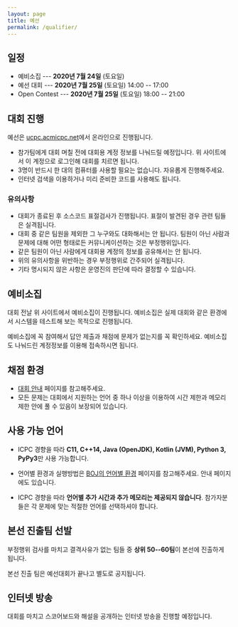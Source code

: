 ```yaml
---
layout: page
title: 예선
permalink: /qualifier/
---
```


## 일정

* 예비소집 --- **2020년 7월 24일** (토요일)
* 예선 대회 --- **2020년 7월 25일** (토요일) 14:00 -- 17:00
* Open Contest --- **2020년 7월 25일** (토요일) 18:00 -- 21:00

## 대회 진행

예선은 [ucpc.acmicpc.net](https://ucpc.acmicpc.net/info)에서 온라인으로 진행됩니다.

 * 참가팀에게 대회 며칠 전에 대회용 계정 정보를 나눠드릴 예정입니다. 위 사이트에서 이 계정으로 로그인해 대회를 치르면 됩니다.
 * 3명이 반드시 한 대의 컴퓨터를 사용할 필요는 없습니다. 자유롭게 진행해주세요.
 * 인터넷 검색을 이용하거나 미리 준비한 코드를 사용해도 됩니다.

### 유의사항

 * 대회가 종료된 후 소스코드 표절검사가 진행됩니다. 표절이 발견된 경우 관련 팀들은 실격됩니다.
 * 대회 중 같은 팀원을 제외한 그 누구와도 대화해서는 안 됩니다. 팀원이 아닌 사람과 문제에 대해 어떤 형태로든 커뮤니케이션하는 것은 부정행위입니다.
 * 같은 팀원이 아닌 사람에게 대회용 계정의 정보를 공유해서는 안 됩니다.
 * 위의 유의사항을 위반하는 경우 부정행위로 간주되어 실격됩니다.
 * 기타 명시되지 않은 사항은 운영진의 판단에 따라 결정할 수 있습니다.

## 예비소집

대회 전날 위 사이트에서 예비소집이 진행됩니다. 예비소집은 실제 대회와 같은 환경에서 시스템을 테스트해 보는 목적으로 진행됩니다.

예비소집에 꼭 참여해서 답안 제출과 채점에 문제가 없는지를 꼭 확인하세요.
예비소집도 나눠드린 계정정보를 이용해 접속하시면 됩니다.

## 채점 환경

- [대회 안내](https://ucpc.acmicpc.net/info) 페이지를 참고해주세요.
- 모든 문제는 대회에서 지원하는 언어 중 하나 이상을 이용하여 시간 제한과 메모리 제한 안에 풀 수 있음이 보장되어 있습니다.

## 사용 가능 언어

- ICPC 경향을 따라 **C11, C++14, Java (OpenJDK), Kotlin (JVM), Python 3, PyPy3**만 사용 가능합니다.

- 언어별 환경과 실행방법은 [BOJ의 언어별 환경](https://www.acmicpc.net/help/language) 페이지를 참고해주세요. 안내 페이지에도 있습니다.

- ICPC 경향을 따라 **언어별 추가 시간과 추가 메모리는 제공되지 않습니다**. 참가자분들은 각 문제에 맞는 적절한 언어를 선택하셔야 합니다.

## 본선 진출팀 선발

부정행위 검사를 마치고 결격사유가 없는 팀들 중 **상위 50--60팀**이 본선에 진출하게 됩니다.

본선 진출 팀은 예선대회가 끝나고 별도로 공지됩니다.

## 인터넷 방송

대회를 마치고 스코어보드와 해설을 공개하는 인터넷 방송을 진행할 예정입니다.
